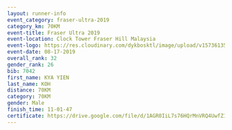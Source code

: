 ```yaml
---
layout: runner-info 
event_category: fraser-ultra-2019 
category_km: 70KM 
event-title: Fraser Ultra 2019 
event-location: Clock Tower Fraser Hill Malaysia 
event-logo: https://res.cloudinary.com/dykbosktl/image/upload/v1573613535/Logo/logo_mfst7w.jpg
event-date: 08-17-2019 
overall_rank: 32
gender_rank: 26
bib: 7042
first_name: KYA YIEN
last_name: KOH
distance: 70KM
category: 70KM
gender: Male
finish_time: 11-01-47
certificate: https://drive.google.com/file/d/1AGR0IiL7s76HQrMnVRQ4UwfZ1XuSeKgr/view?usp=sharing
---
```

